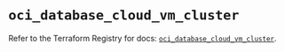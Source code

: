 # `oci_database_cloud_vm_cluster`

Refer to the Terraform Registry for docs: [`oci_database_cloud_vm_cluster`](https://registry.terraform.io/providers/oracle/oci/7.19.0/docs/resources/database_cloud_vm_cluster).
